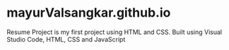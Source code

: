 # mayurValsangkar.github.io

Resume Project is my first project using HTML and CSS.
Built using Visual Studio Code, HTML, CSS and JavaScript
